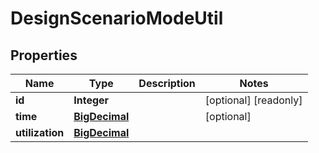

# DesignScenarioModeUtil

## Properties

Name | Type | Description | Notes
------------ | ------------- | ------------- | -------------
**id** | **Integer** |  |  [optional] [readonly]
**time** | [**BigDecimal**](BigDecimal.md) |  |  [optional]
**utilization** | [**BigDecimal**](BigDecimal.md) |  | 



